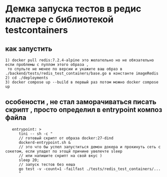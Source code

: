 # Демка запуска тестов в редис кластере с библиотекой testcontainers

## как запустить  
```
1) docker pull redis:7.2.4-alpine это желательно но не обязательно если проблемы с пуллом этого образа ,
 то спульте не менее по версии и укажите ваш образ в ./backend/tests/redis_test_containers/base.go в константе imageRedis 
2) cd ./deployments
3) docker compose up --build в первый раз потом можно docker compose up
```
## особености , не стал заморачиваться писать скрипт , просто определил в entrypoint композ файла
```
   entrypoint: >
      tini -- sh -c "
      // готовый скрипт от образа docker:27-dind
      dockerd-entrypoint.sh &
      // это что бы успел запуститься демон докера и прокинуть сеть с сокетом, если упадет по этоцй причине увелечте sleep
      // или напишите скрипт на свой вкус )
      sleep 20;
      // запуск тестов без кеша 
      go test -v -count=1 -failfast ./tests/redis_test_containers/...
      "
 ```


